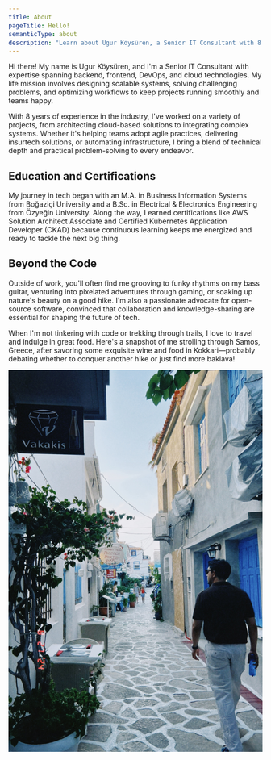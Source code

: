 ```yaml
---
title: About
pageTitle: Hello!
semanticType: about
description: "Learn about Ugur Köysüren, a Senior IT Consultant with 8 years of experience in backend, frontend, DevOps, and cloud technologies. Discover my education, certifications, and professional journey."
---
```


Hi there! My name is Ugur Köysüren, and I'm a Senior IT Consultant with expertise spanning backend, frontend, DevOps,
and cloud technologies. My life mission involves designing scalable systems, solving challenging problems, and
optimizing workflows to keep projects running smoothly and teams happy.

With 8 years of experience in the industry, I've worked on a variety of projects, from architecting cloud-based
solutions to integrating complex systems. Whether it's helping teams adopt agile practices, delivering insurtech
solutions, or automating infrastructure, I bring a blend of technical depth and practical problem-solving to every
endeavor.

## Education and Certifications

My journey in tech began with an M.A. in Business Information Systems from Boğaziçi University and a B.Sc. in
Electrical & Electronics Engineering from Özyeğin University. Along the way, I earned certifications like AWS Solution
Architect Associate and Certified Kubernetes Application Developer (CKAD) because continuous learning keeps me energized
and ready to tackle the next big thing.

## Beyond the Code

Outside of work, you'll often find me grooving to funky rhythms on my bass guitar, venturing into pixelated adventures
through gaming, or soaking up nature's beauty on a good hike. I'm also a passionate advocate for open-source software,
convinced that collaboration and knowledge-sharing are essential for shaping the future of tech.

When I'm not tinkering with code or trekking through trails, I love to travel and indulge in great food. Here's a
snapshot of me strolling through Samos, Greece, after savoring some exquisite wine and food in Kokkari—probably debating
whether to conquer another hike or just find more baklava!

![Exploring Kokkari](ugur_in_samos.jpg)





